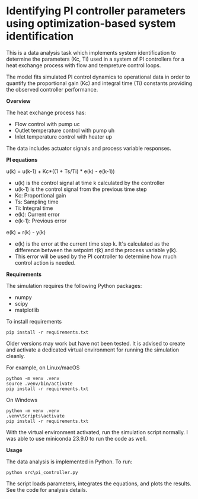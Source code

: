 # Identifying PI controller parameters using optimization-based system identification


This is a data analysis task which implements system identification to determine the parameters (Kc, Ti) used in a system of PI controllers for a heat exchange process with flow and tempreture control loops.


The model fits simulated PI control dynamics to operational data in order to quantify the proportional gain (Kc) and integral time (Ti) constants providing the observed controller performance.


**Overview**

The heat exchange process has:

* Flow control with pump uc
* Outlet temperature control with pump uh
* Inlet temperature control with heater up

The data includes actuator signals and process variable responses.


**PI equations**

u(k) = u(k-1) + Kc*((1 + Ts/Ti) * e(k) - e(k-1))
* u(k) is the control signal at time k calculated by the controller
* u(k-1) is the control signal from the previous time step
* Kc: Proportional gain
* Ts: Sampling time
* Ti: Integral time
* e(k): Current error
* e(k-1): Previous error


e(k) = r(k) - y(k)
* e(k) is the error at the current time step k. It's calculated as the difference between the setpoint r(k) and the process variable y(k).
* This error will be used by the PI controller to determine how much control action is needed.


**Requirements**

The simulation requires the following Python packages:

* numpy
* scipy
* matplotlib


To install requirements

```
pip install -r requirements.txt
```

Older versions may work but have not been tested. It is advised to create and activate a dedicated virtual environment for running the simulation cleanly.


For example, on Linux/macOS

```
python -m venv .venv
source .venv/bin/activate
pip install -r requirements.txt
```

On Windows
```
python -m venv .venv
.venv\Scripts\activate
pip install -r requirements.txt
```
With the virtual environment activated, run the simulation script normally.
I was able to use miniconda 23.9.0 to run the code as well.

**Usage**

The data analysis is implemented in Python. To run:

```
python src\pi_controller.py
```

The script loads parameters, integrates the equations, and plots the results. See the code for analysis details.

